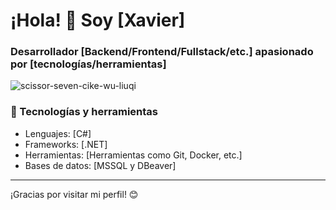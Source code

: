 # ¡Hola! 👋 Soy [Xavier]

### Desarrollador [Backend/Frontend/Fullstack/etc.] apasionado por [tecnologías/herramientas]
![scissor-seven-cike-wu-liuqi](https://github.com/user-attachments/assets/b87ed3f3-d664-4265-89e0-b6b3f2b6c763)

### 🚀 Tecnologías y herramientas

- Lenguajes: [C#]
- Frameworks: [.NET]
- Herramientas: [Herramientas como Git, Docker, etc.]
- Bases de datos: [MSSQL y DBeaver]


---

¡Gracias por visitar mi perfil! 😊
